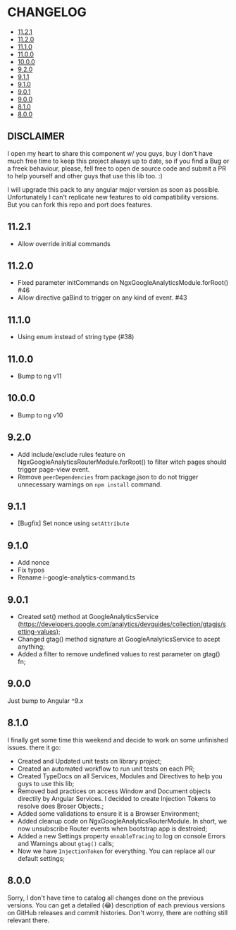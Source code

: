 # CHANGELOG

* [11.2.1](#11.2.1)
* [11.2.0](#11.2.0)
* [11.1.0](#11.1.0)
* [11.0.0](#11.0.0)
* [10.0.0](#10.0.0)
* [9.2.0](#9.2.0)
* [9.1.1](#9.1.1)
* [9.1.0](#9.1.0)
* [9.0.1](#9.0.1)
* [9.0.0](#9.0.0)
* [8.1.0](#8.1.0)
* [8.0.0](#8.0.0)

## DISCLAIMER

I open my heart to share this component w/ you guys, buy I don't have much free time to keep this project always up to date, so if you find a Bug or a freek behaviour, please, fell free to open de source code and submit a PR to help yourself and other guys that use this lib too. :)

I will upgrade this pack to any angular major version as soon as possible. Unfortunately I can't replicate new features to old compatibility versions. But you can fork this repo and port does features.

## 11.2.1

* Allow override initial commands

## 11.2.0

* Fixed parameter initCommands on NgxGoogleAnalyticsModule.forRoot() #46
* Allow directive gaBind to trigger on any kind of event. #43

## 11.1.0

* Using enum instead of string type (#38)

## 11.0.0

* Bump to ng v11

## 10.0.0

* Bump to ng v10

## 9.2.0

* Add include/exclude rules feature on NgxGoogleAnalyticsRouterModule.forRoot() to filter witch pages should trigger page-view event.
* Remove `peerDependencies` from package.json to do not trigger unnecessary warnings on `npm install` command.

## 9.1.1

* [Bugfix] Set nonce using `setAttribute`

## 9.1.0

* Add nonce
* Fix typos
* Rename i-google-analytics-command.ts

## 9.0.1

* Created set() method at GoogleAnalyticsService (https://developers.google.com/analytics/devguides/collection/gtagjs/setting-values);
* Changed gtag() method signature at GoogleAnalyticsService to acept anything;
* Added a filter to remove undefined values to rest parameter on gtag() fn;

## 9.0.0

Just bump to Angular ^9.x

## 8.1.0

I finally get some time this weekend and decide to work on some unfinished issues. there it go:

* Created and Updated unit tests on library project;
* Created an automated workflow to run unit tests on each PR;
* Created TypeDocs on all Services, Modules and Directives to help you guys to use this lib;
* Removed bad practices on access Window and Document objects directily by Angular Services. I decided to create Injection Tokens to resolve does Broser Objects.;
* Added some validations to ensure it is a Browser Environment;
* Added cleanup code on NgxGoogleAnalyticsRouterModule. In short, we now unsubscribe Router events when bootstrap app is destroied;
* Added a new Settings property `ennableTracing` to log on console Errors and Warnings about `gtag()` calls;
* Now we have `InjectionToken` for everything. You can replace all our default settings;

## 8.0.0

Sorry, I don't have time to catalog all changes done on the previous versions. You can get a detailed (😂) description of each previous versions on GitHub releases and commit histories. Don't worry, there are nothing still relevant there.
